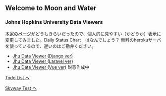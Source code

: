 ## Welcome to Moon and Water 

### Johns Hopkins University Data Viewers

[本家のページ](https://coronavirus.jhu.edu/map.html)がどうもきらいだったので、個人的に見やすい（かどうか）表示に変更してみました。Daily Status Chart　はなんでしょう？
無料のherokuサーバを使っているので、遅いのはご勘弁ください。

* [Jhu Data Viewer (Django ver)](https://evening-citadel-78425.herokuapp.com/)
* [Jhu Data Viewer (Laravel ver)](https://enigmatic-headland-10606.herokuapp.com/)
* [Jhu Data Viewer (Vue ver)](https://aqueous-island-08441.herokuapp.com/) 鋭意作成中


[Todo List へ](page2.md)

[Skyway Test へ](skyway.html)

